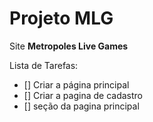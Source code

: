 # Projeto MLG
 Site **Metropoles Live Games**

Lista de Tarefas:

- [] Criar a página principal
- [] Criar a pagina de cadastro
- [] seção da pagina principal
